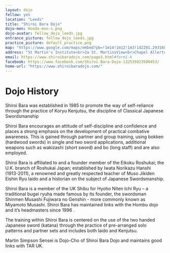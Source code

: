 ```yaml
---
layout: dojo
fellow: yes
location: "Leeds"
title: "Shiroi Bara Dojo"
dojo-mon: Honda-mon-s.png
dojo-avatar: fellow_dojo_leeds.jpg
entrance_picture: fellow_dojo_leeds.jpg
practice_picture: default_practice.png
map: "https://www.google.com/maps/embed?pb=!1m14!1m12!1m3!1d2281.293168707372!2d-1.5344110286704797!3d53.82116926685876!2m3!1f0!2f0!3f0!3m2!1i1024!2i768!4f13.1!5e1!3m2!1sen!2suk!4v1740941581379!5m2!1sen!2suk"
address: "St Martin's Institute<br>2a St. MartinsView<br>Chapel Allerton<br>Leeds"
email: https://www.shiroibaradojo.com/page3.html#form1-k
facebook: https://www.facebook.com/Shiroi-Bara-Dojo-132535023500453/
home-url: "https://www.shiroibaradojo.com/"
---
```


# Dojo History

Shiroi Bara was established in 1985 to promote the way of self-reliance through the practice of Koryu Kenjutsu, the discipline of Classical Japanese Swordsmanship

Shiroi Bara encourages an attitude of self-discipline and confidence and places a strong emphasis on the development of practical combative awareness. This is gained through partner and group training, using bokken (hardwood swords) in single and two sword applications, additional weapons such as wakizashi (short sword) and bo (long staff) and are also employed.

Shiroi Bara is affiliated to and a founder member of the Eikoku Roshukai; the U.K. branch of Roshukai Japan; established by Iwata Norikazu Hanshi (1913-2011), a renowned and greatly respected teacher of Muso Jikiden Eishin Ryu Iaido and a historian on the subject of Japanese Swordsmanship.

Shiroi Bara is a member of the UK Shibu for Hyoho Niten Ichi Ryu – a traditional bugei ryuha made famous by its founder, the swordsman Shinmen Musashi Fujiwara no Genshin - more commonly known as Miyamoto Musashi. Shiroi Bara has maintained links with the Hombu dojo and it’s headmasters since 1996 .

The training within Shiroi Bara is centered on the use of the two handed Japanese sword (katana) through the practice of pre-arranged solo patterns and partner sets and includes both Iaido and Kenjutsu.

Martin Simpson Sensei is Dojo-Cho of Shiroi Bara Dojo and maintains good links with TAR UK.